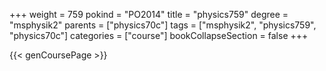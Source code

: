 +++
weight = 759
pokind = "PO2014"
title = "physics759"
degree = "msphysik2"
parents = ["physics70c"]
tags = ["msphysik2", "physics759", "physics70c"]
categories = ["course"]
bookCollapseSection = false
+++

{{< genCoursePage >}}
